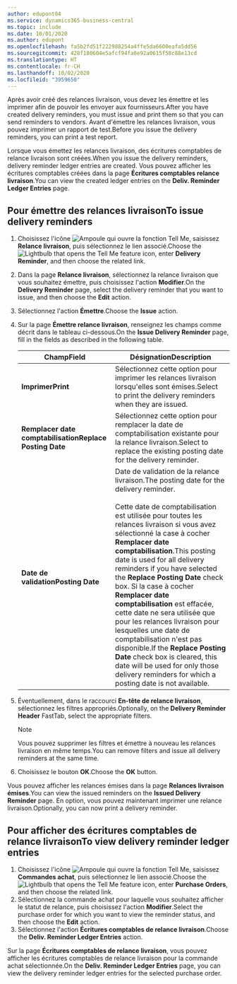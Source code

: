 ```yaml
---
author: edupont04
ms.service: dynamics365-business-central
ms.topic: include
ms.date: 10/01/2020
ms.author: edupont
ms.openlocfilehash: fa5b2fd51f222988254a4ffe5da6600eafa5dd56
ms.sourcegitcommit: 428f180604e5afcf94fa0e92a0615f58c88e13cd
ms.translationtype: HT
ms.contentlocale: fr-CH
ms.lasthandoff: 10/02/2020
ms.locfileid: "3959650"
---
```

<span data-ttu-id="401e6-101">Après avoir créé des relances livraison, vous devez les émettre et les imprimer afin de pouvoir les envoyer aux fournisseurs.</span><span class="sxs-lookup"><span data-stu-id="401e6-101">After you have created delivery reminders, you must issue and print them so that you can send reminders to vendors.</span></span> <span data-ttu-id="401e6-102">Avant d'émettre les relances livraison, vous pouvez imprimer un rapport de test.</span><span class="sxs-lookup"><span data-stu-id="401e6-102">Before you issue the delivery reminders, you can print a test report.</span></span>  

<span data-ttu-id="401e6-103">Lorsque vous émettez les relances livraison, des écritures comptables de relance livraison sont créées.</span><span class="sxs-lookup"><span data-stu-id="401e6-103">When you issue the delivery reminders, delivery reminder ledger entries are created.</span></span> <span data-ttu-id="401e6-104">Vous pouvez afficher les écritures comptables créées dans la page **Écritures comptables relance livraison**.</span><span class="sxs-lookup"><span data-stu-id="401e6-104">You can view the created ledger entries on the **Deliv. Reminder Ledger Entries** page.</span></span>  

## <a name="to-issue-delivery-reminders"></a><span data-ttu-id="401e6-105">Pour émettre des relances livraison</span><span class="sxs-lookup"><span data-stu-id="401e6-105">To issue delivery reminders</span></span>  

1. <span data-ttu-id="401e6-106">Choisissez l'icône ![Ampoule qui ouvre la fonction Tell Me](../../../media/ui-search/search_small.png "Dites-moi ce que vous voulez faire"), saisissez **Relance livraison**, puis sélectionnez le lien associé.</span><span class="sxs-lookup"><span data-stu-id="401e6-106">Choose the ![Lightbulb that opens the Tell Me feature](../../../media/ui-search/search_small.png "Tell me what you want to do") icon, enter **Delivery Reminder**, and then choose the related link.</span></span>  
2. <span data-ttu-id="401e6-107">Dans la page **Relance livraison**, sélectionnez la relance livraison que vous souhaitez émettre, puis choisissez l'action **Modifier**.</span><span class="sxs-lookup"><span data-stu-id="401e6-107">On the **Delivery Reminder** page, select the delivery reminder that you want to issue, and then choose the **Edit** action.</span></span>  
3. <span data-ttu-id="401e6-108">Sélectionnez l'action **Émettre**.</span><span class="sxs-lookup"><span data-stu-id="401e6-108">Choose the **Issue** action.</span></span>  
4. <span data-ttu-id="401e6-109">Sur la page **Émettre relance livraison**, renseignez les champs comme décrit dans le tableau ci-dessous.</span><span class="sxs-lookup"><span data-stu-id="401e6-109">On the **Issue Delivery Reminder** page, fill in the fields as described in the following table.</span></span>  

    |<span data-ttu-id="401e6-110">Champ</span><span class="sxs-lookup"><span data-stu-id="401e6-110">Field</span></span>|<span data-ttu-id="401e6-111">Désignation</span><span class="sxs-lookup"><span data-stu-id="401e6-111">Description</span></span>|  
    |---------------------------------|---------------------------------------|  
    |<span data-ttu-id="401e6-112">**Imprimer**</span><span class="sxs-lookup"><span data-stu-id="401e6-112">**Print**</span></span>|<span data-ttu-id="401e6-113">Sélectionnez cette option pour imprimer les relances livraison lorsqu'elles sont émises.</span><span class="sxs-lookup"><span data-stu-id="401e6-113">Select to print the delivery reminders when they are issued.</span></span>|  
    |<span data-ttu-id="401e6-114">**Remplacer date comptabilisation**</span><span class="sxs-lookup"><span data-stu-id="401e6-114">**Replace Posting Date**</span></span>|<span data-ttu-id="401e6-115">Sélectionnez cette option pour remplacer la date de comptabilisation existante pour la relance livraison.</span><span class="sxs-lookup"><span data-stu-id="401e6-115">Select to replace the existing posting date for the delivery reminder.</span></span>|  
    |<span data-ttu-id="401e6-116">**Date de validation**</span><span class="sxs-lookup"><span data-stu-id="401e6-116">**Posting Date**</span></span>|<span data-ttu-id="401e6-117">Date de validation de la relance livraison.</span><span class="sxs-lookup"><span data-stu-id="401e6-117">The posting date for the delivery reminder.</span></span><br /><br /> <span data-ttu-id="401e6-118">Cette date de comptabilisation est utilisée pour toutes les relances livraison si vous avez sélectionné la case à cocher **Remplacer date comptabilisation**.</span><span class="sxs-lookup"><span data-stu-id="401e6-118">This posting date is used for all delivery reminders if you have selected the **Replace Posting Date** check box.</span></span> <span data-ttu-id="401e6-119">Si la case à cocher **Remplacer date comptabilisation** est effacée, cette date ne sera utilisée que pour les relances livraison pour lesquelles une date de comptabilisation n'est pas disponible.</span><span class="sxs-lookup"><span data-stu-id="401e6-119">If the **Replace Posting Date** check box is cleared, this date will be used for only those delivery reminders for which a posting date is not available.</span></span>|  

5. <span data-ttu-id="401e6-120">Éventuellement, dans le raccourci **En-tête de relance livraison**, sélectionnez les filtres appropriés.</span><span class="sxs-lookup"><span data-stu-id="401e6-120">Optionally, on the **Delivery Reminder Header** FastTab, select the appropriate filters.</span></span>  

    > [!NOTE]  
    >  <span data-ttu-id="401e6-121">Vous pouvez supprimer les filtres et émettre à nouveau les relances livraison en même temps.</span><span class="sxs-lookup"><span data-stu-id="401e6-121">You can remove filters and issue all delivery reminders at the same time.</span></span>  

6. <span data-ttu-id="401e6-122">Choisissez le bouton **OK**.</span><span class="sxs-lookup"><span data-stu-id="401e6-122">Choose the **OK** button.</span></span>  

<span data-ttu-id="401e6-123">Vous pouvez afficher les relances émises dans la page **Relances livraison émises**.</span><span class="sxs-lookup"><span data-stu-id="401e6-123">You can view the issued reminders on the **Issued Delivery Reminder** page.</span></span> <span data-ttu-id="401e6-124">En option, vous pouvez maintenant imprimer une relance livraison.</span><span class="sxs-lookup"><span data-stu-id="401e6-124">Optionally, you can now print a delivery reminder.</span></span>  

## <a name="to-view-delivery-reminder-ledger-entries"></a><span data-ttu-id="401e6-125">Pour afficher des écritures comptables de relance livraison</span><span class="sxs-lookup"><span data-stu-id="401e6-125">To view delivery reminder ledger entries</span></span>  

1. <span data-ttu-id="401e6-126">Choisissez l'icône ![Ampoule qui ouvre la fonction Tell Me](../../../media/ui-search/search_small.png "Dites-moi ce que vous voulez faire"), saisissez **Commandes achat**, puis sélectionnez le lien associé.</span><span class="sxs-lookup"><span data-stu-id="401e6-126">Choose the ![Lightbulb that opens the Tell Me feature](../../../media/ui-search/search_small.png "Tell me what you want to do") icon, enter **Purchase Orders**, and then choose the related link.</span></span>  
2. <span data-ttu-id="401e6-127">Sélectionnez la commande achat pour laquelle vous souhaitez afficher le statut de relance, puis choisissez l'action **Modifier**.</span><span class="sxs-lookup"><span data-stu-id="401e6-127">Select the purchase order for which you want to view the reminder status, and then choose the **Edit** action.</span></span>  
3. <span data-ttu-id="401e6-128">Sélectionnez l'action **Écritures comptables de relance livraison**.</span><span class="sxs-lookup"><span data-stu-id="401e6-128">Choose the **Deliv. Reminder Ledger Entries** action.</span></span>  

<span data-ttu-id="401e6-129">Sur la page **Écritures comptables de relance livraison**, vous pouvez afficher les écritures comptables de relance livraison pour la commande achat sélectionnée.</span><span class="sxs-lookup"><span data-stu-id="401e6-129">On the **Deliv. Reminder Ledger Entries** page, you can view the delivery reminder ledger entries for the selected purchase order.</span></span>  
